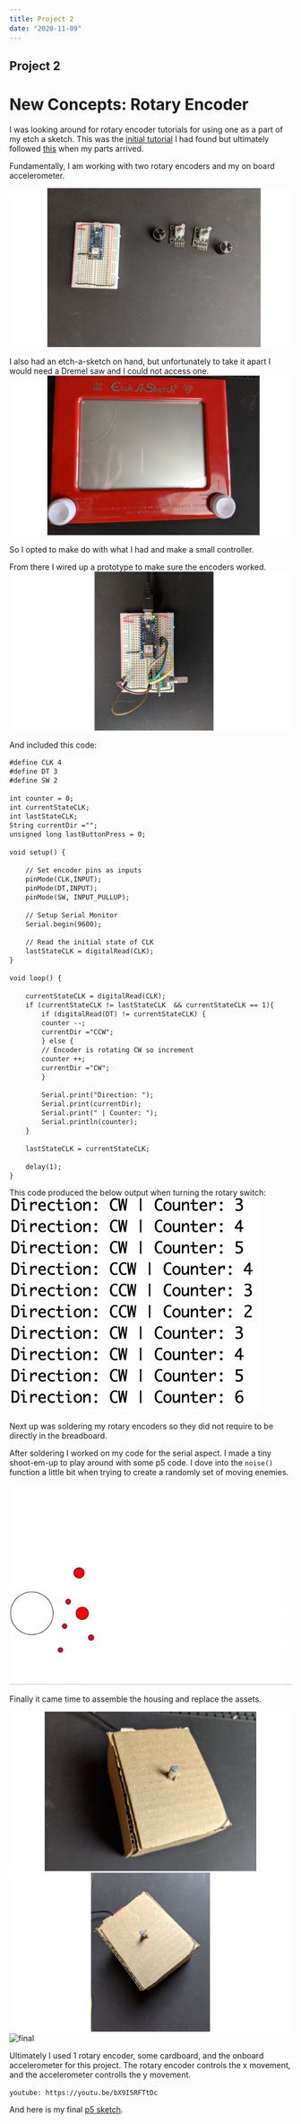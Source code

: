 ```yaml
---
title: Project 2
date: "2020-11-09"
---
```


## Project 2 

# New Concepts: Rotary Encoder

I was looking around for rotary encoder tutorials for using one as a part of my etch a sketch.
This was the [initial tutorial](https://bildr.org/2012/08/rotary-encoder-arduino/) I had found but ultimately followed [this](https://bit.ly/3nakt49) when my parts arrived.

Fundamentally, I am working with two rotary encoders and my on board accelerometer.

![parts](./proto/items.jpg)

I also had an etch-a-sketch on hand, but unfortunately to take it apart I would need a Dremel saw and I could not access one.
![etch](./proto/etch.jpg)

So I opted to make do with what I had and make a small controller.

From there I wired up a prototype to make sure the encoders worked.
![test](./proto/test.jpg)

And included this code:

    #define CLK 4
    #define DT 3
    #define SW 2

    int counter = 0;
    int currentStateCLK;
    int lastStateCLK;
    String currentDir ="";
    unsigned long lastButtonPress = 0;

    void setup() {
    
        // Set encoder pins as inputs
        pinMode(CLK,INPUT);
        pinMode(DT,INPUT);
        pinMode(SW, INPUT_PULLUP);

        // Setup Serial Monitor
        Serial.begin(9600);

        // Read the initial state of CLK
        lastStateCLK = digitalRead(CLK);
    }

    void loop() {
    
        currentStateCLK = digitalRead(CLK);
        if (currentStateCLK != lastStateCLK  && currentStateCLK == 1){
            if (digitalRead(DT) != currentStateCLK) {
            counter --;
            currentDir ="CCW";
            } else {
            // Encoder is rotating CW so increment
            counter ++;
            currentDir ="CW";
            }

            Serial.print("Direction: ");
            Serial.print(currentDir);
            Serial.print(" | Counter: ");
            Serial.println(counter);
        }

        lastStateCLK = currentStateCLK;

        delay(1);
    }

This code produced the below output when turning the rotary switch:
![output](./proto/output.png)

Next up was soldering my rotary encoders so they did not require to be directly in the breadboard. 

After soldering I worked on my code for the serial aspect. I made a tiny shoot-em-up to play around with some p5 code. I dove into the `noise()` function a little bit when trying to create a randomly set of moving enemies. 

![finished proto](./proto.gif)

Finally it came time to assemble the housing and replace the assets.

![housing1](./housing1.png)
![housing2](./housing2.png)
![final](./final.gif)

Ultimately I used 1 rotary encoder, some cardboard, and the onboard accelerometer for this project. The rotary encoder controls the x movement, and the accelerometer controlls the y movement.

`youtube: https://youtu.be/bX9I5RFTtDc`

And here is my final [p5 sketch](https://editor.p5js.org/samheckle/sketches/OVaTVeUzk).